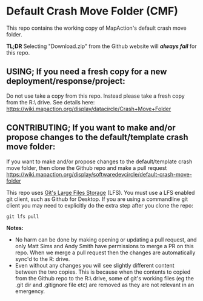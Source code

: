 Default Crash Move Folder (CMF)
===============================
This repo contains the working copy of MapAction's default crash move folder.

**TL;DR** Selecting "Download.zip" from the Github website will **_always fail_** for this repo.

USING; If you need a fresh copy for a new deployment/response/project:
--------------
Do not use take a copy from this repo. Instead please take a fresh copy from the R:\ drive. See details here: https://wiki.mapaction.org/display/datacircle/Crash+Move+Folder


CONTRIBUTING; If you want to make and/or propose changes to the default/template crash move folder:
----------------
If you want to make and/or propose changes to the default/template crash move folder, then clone the Github repo and make a pull request https://wiki.mapaction.org/display/softwaredevcircle/default-crash-move-folder 

This repo uses [Git's Large Files Storage](https://git-lfs.github.com) (LFS). You must use a LFS enabled git client, such as Github for Desktop. If you are using a commandline git client you may need to explicitly do the extra step after you clone the repo:
```
git lfs pull
```

**Notes:**
* No harm can be done by making opening or updating a pull request, and only Matt Sims and Andy Smith have permissions to merge a PR on this repo. When we merge a pull request then the changes are automatically sync'd to the R: drive.
* Even without any changes you will see slightly different content between the two copies. This is because when the contents to copied from the Github repo to the R:\ drive, some of git's working files (eg the .git dir and .gitignore file etc) are removed as they are not relevant in an emergency.
